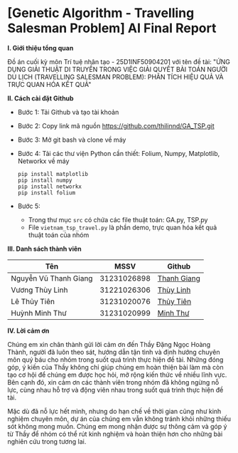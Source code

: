 # [Genetic Algorithm - Travelling Salesman Problem] AI Final Report

**I. Giới thiệu tổng quan**

Đồ án cuối kỳ môn Trí tuệ nhân tạo - 25D1INF50904201 với tên đề tài: "ỨNG DỤNG GIẢI THUẬT DI TRUYỀN TRONG VIỆC GIẢI QUYẾT BÀI TOÁN NGƯỜI DU LỊCH (TRAVELLING SALESMAN PROBLEM): PHÂN TÍCH HIỆU QUẢ VÀ TRỰC QUAN HÓA KẾT QUẢ"

**II. Cách cài đặt Github**

* Bước 1: Tải Github và tạo tài khoản
* Bước 2: Copy link mã nguồn https://github.com/thilinnd/GA_TSP.git
* Bước 3: Mở git bash và clone về máy
* Bước 4: Tải các thư viện Python cần thiết: Folium, Numpy, Matplotlib, Networkx về máy
  
  ```
  pip install matplotlib
  pip install numpy
  pip install networkx
  pip install folium
  ```
* Bước 5:
  * Trong thư mục ```src``` có chứa các file thuật toán: GA.py, TSP.py
  * File ```vietnam_tsp_travel.py``` là phần demo, trực quan hóa kết quả thuật toán của nhóm

**III. Danh sách thành viên**

| **Tên** | **MSSV** |**Github**
----------|----------|----------
Nguyễn Vũ Thanh Giang | 31231026898 | [Thanh Giang](https://github.com/thanhgiang0607)
Vương Thùy Linh | 31221026306 | [Thùy Linh](https://github.com/thilinnd)
Lê Thủy Tiên | 31231020076 | [Thủy Tiên](https://github.com/ThuyTien1209)
Huỳnh Minh Thư | 31231020999 | [Minh Thư](https://github.com/HuynhThu04)

**IV. Lời cảm ơn**

Chúng em xin chân thành gửi lời cảm ơn đến Thầy Đặng Ngọc Hoàng Thành, người đã luôn theo sát, hướng dẫn tận tình và định hướng chuyên môn quý báu cho nhóm trong suốt quá trình thực hiện đề tài. Những đóng góp, ý kiến của Thầy không chỉ giúp chúng em hoàn thiện bài làm mà còn tạo cơ hội để chúng em được học hỏi, mở rộng kiến thức về nhiều lĩnh vực. Bên cạnh đó, xin cảm ơn các thành viên trong nhóm đã không ngừng nỗ lực, cùng nhau hỗ trợ và động viên nhau trong suốt quá trình thực hiện đề tài.

Mặc dù đã nỗ lực hết mình, nhưng do hạn chế về thời gian cũng như kinh nghiệm chuyên môn, dự án của chúng em vẫn không tránh khỏi những thiếu sót không mong muốn. Chúng em mong nhận được sự thông cảm và góp ý từ Thầy để nhóm có thể rút kinh nghiệm và hoàn thiện hơn cho những bài nghiên cứu trong tương lai.


  
